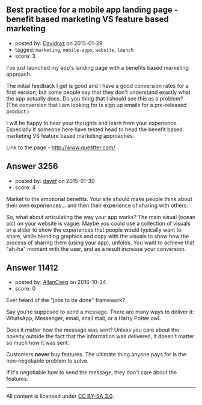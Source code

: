 ## Best practice for a mobile app landing page - benefit based marketing VS feature based marketing

- posted by: [Davidraz](https://stackexchange.com/users/4447731/davidraz) on 2015-01-29
- tagged: `marketing`, `mobile-apps`, `website`, `launch`
- score: 3

I've just launched my app's landing page with a benefits based marketing approach.

The initial feedback I get is good and I have a good conversion rates for a first version, but some people say that they don't understand exactly what the app actually does. Do you thing that I should see this as a problem? (The conversion that I am looking for is sign up emails for a pre-released product.)

I will be happy to hear your thoughts and learn from your experience. Especially if someone here have tested head to head the benefit based marketing VS feature based marketing approaches.

Link to the page -  http://www.questter.com/


## Answer 3256

- posted by: [davef](https://stackexchange.com/users/5706194/davef) on 2015-01-30
- score: 4

Market to the emotional benefits. Your site should make people think about their own experiences... and then their experience of sharing with others. 

So, what about articulating the way your app works? The main visual (ocean pic) on your website is vague. Maybe you could use a collection of visuals or a slider to show the experiences that people would typically want to share, while blending graphics and copy with the visuals to show how the process of sharing them (using your app), unfolds. You want to achieve that "ah-ha" moment with the user, and as a result increase your conversion.


## Answer 11412

- posted by: [AllanCaeg](https://stackexchange.com/users/92107/allancaeg) on 2016-10-24
- score: 0

Ever heard of the "jobs to be done" framework? 

Say you're supposed to send a message. There are many ways to deliver it: WhatsApp, Messenger, email, snail mail, or a Harry Potter owl. 

Does it matter how the message was sent? Unless you care about the novelty outside the fact that the information was delivered, it doesn't matter so much how it was sent. 

Customers **never** buy features. The ultimate thing anyone pays for is the non-negotiable problem to solve.

If it's negotiable how to send the message, they don't care about the features. 



---

All content is licensed under [CC BY-SA 3.0](https://creativecommons.org/licenses/by-sa/3.0/).
